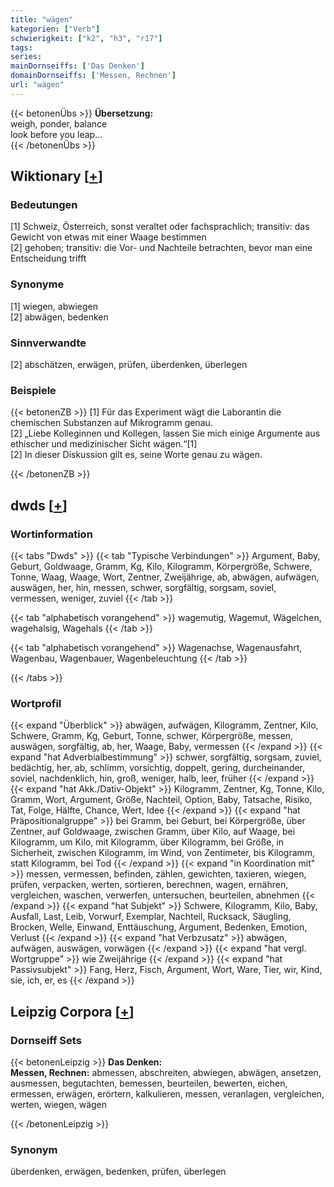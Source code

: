 ```yaml
---
title: "wägen"
kategorien: ["Verb"]
schwierigkeit: ["k2", "h3", "r17"]
tags:
series:
mainDornseiffs: ['Das Denken']
domainDornseiffs: ['Messen, Rechnen']
url: "wägen"
---
```


{{< betonenÜbs >}}
**Übersetzung:**  
weigh, ponder, balance  
look before you leap...  
{{< /betonenÜbs >}}

## Wiktionary [[+](https://de.wiktionary.org/wiki/wägen)]

### Bedeutungen
[1] Schweiz, Österreich, sonst veraltet oder fachsprachlich; transitiv: das Gewicht von etwas mit einer Waage bestimmen  
[2] gehoben; transitiv: die Vor- und Nachteile betrachten, bevor man eine Entscheidung trifft  

### Synonyme
[1] wiegen, abwiegen  
[2] abwägen, bedenken  

### Sinnverwandte
[2] abschätzen, erwägen, prüfen, überdenken, überlegen  

### Beispiele
{{< betonenZB >}}
[1] Für das Experiment wägt die Laborantin die chemischen Substanzen auf Mikrogramm genau.  
[2] „Liebe Kolleginnen und Kollegen, lassen Sie mich einige Argumente aus ethischer und medizinischer Sicht wägen.“[1]  
[2] In dieser Diskussion gilt es, seine Worte genau zu wägen.  

{{< /betonenZB >}}


## dwds [[+](https://www.dwds.de/wb/wägen)]

### Wortinformation
{{< tabs "Dwds" >}}
{{< tab "Typische Verbindungen" >}}
Argument, Baby, Geburt, Goldwaage, Gramm, Kg, Kilo, Kilogramm, Körpergröße, Schwere, Tonne, Waag, Waage, Wort, Zentner, Zweijährige, ab, abwägen, aufwägen, auswägen, her, hin, messen, schwer, sorgfältig, sorgsam, soviel, vermessen, weniger, zuviel
{{< /tab >}}

{{< tab "alphabetisch vorangehend" >}}
wagemutig, Wagemut, Wägelchen, wagehalsig, Wagehals
{{< /tab >}}

{{< tab "alphabetisch vorangehend" >}}
Wagenachse, Wagenausfahrt, Wagenbau, Wagenbauer, Wagenbeleuchtung
{{< /tab >}}

{{< /tabs >}}

### Wortprofil
{{< expand "Überblick" >}} abwägen, aufwägen, Kilogramm, Zentner, Kilo, Schwere, Gramm, Kg, Geburt, Tonne, schwer, Körpergröße, messen, auswägen, sorgfältig, ab, her, Waage, Baby, vermessen {{< /expand >}}
{{< expand "hat Adverbialbestimmung" >}} schwer, sorgfältig, sorgsam, zuviel, bedächtig, her, ab, schlimm, vorsichtig, doppelt, gering, durcheinander, soviel, nachdenklich, hin, groß, weniger, halb, leer, früher {{< /expand >}}
{{< expand "hat Akk./Dativ-Objekt" >}} Kilogramm, Zentner, Kg, Tonne, Kilo, Gramm, Wort, Argument, Größe, Nachteil, Option, Baby, Tatsache, Risiko, Tat, Folge, Hälfte, Chance, Wert, Idee {{< /expand >}}
{{< expand "hat Präpositionalgruppe" >}} bei Gramm, bei Geburt, bei Körpergröße, über Zentner, auf Goldwaage, zwischen Gramm, über Kilo, auf Waage, bei Kilogramm, um Kilo, mit Kilogramm, über Kilogramm, bei Größe, in Sicherheit, zwischen Kilogramm, im Wind, von Zentimeter, bis Kilogramm, statt Kilogramm, bei Tod {{< /expand >}}
{{< expand "in Koordination mit" >}} messen, vermessen, befinden, zählen, gewichten, taxieren, wiegen, prüfen, verpacken, werten, sortieren, berechnen, wagen, ernähren, vergleichen, waschen, verwerfen, untersuchen, beurteilen, abnehmen {{< /expand >}}
{{< expand "hat Subjekt" >}} Schwere, Kilogramm, Kilo, Baby, Ausfall, Last, Leib, Vorwurf, Exemplar, Nachteil, Rucksack, Säugling, Brocken, Welle, Einwand, Enttäuschung, Argument, Bedenken, Emotion, Verlust {{< /expand >}}
{{< expand "hat Verbzusatz" >}} abwägen, aufwägen, auswägen, vorwägen {{< /expand >}}
{{< expand "hat vergl. Wortgruppe" >}} wie Zweijährige {{< /expand >}}
{{< expand "hat Passivsubjekt" >}} Fang, Herz, Fisch, Argument, Wort, Ware, Tier, wir, Kind, sie, ich, er, es {{< /expand >}}

## Leipzig Corpora [[+](https://corpora.uni-leipzig.de/en/res?word=wägen&corpusId=deu_newscrawl-public_2018)]

### Dornseiff Sets
{{< betonenLeipzig >}}
**Das Denken:**  
**Messen, Rechnen:** abmessen, abschreiten, abwiegen, abwägen, ansetzen, ausmessen, begutachten, bemessen, beurteilen, bewerten, eichen, ermessen, erwägen, erörtern, kalkulieren, messen, veranlagen, vergleichen, werten, wiegen, wägen  

{{< /betonenLeipzig >}}

### Synonym
überdenken, erwägen, bedenken, prüfen, überlegen

